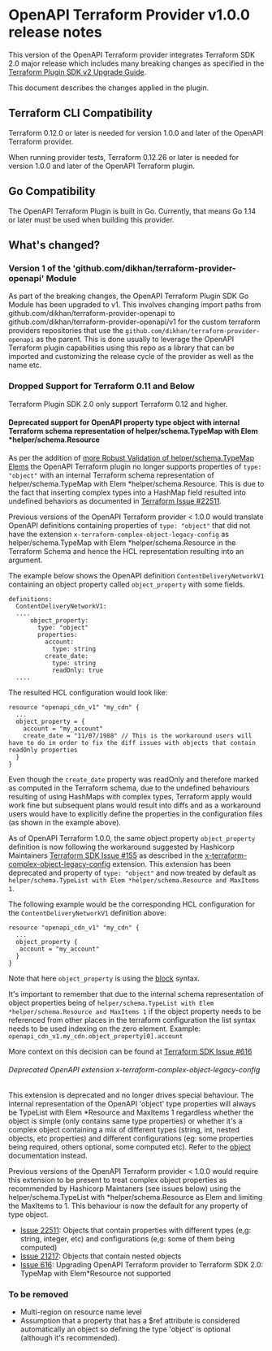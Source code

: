 # OpenAPI Terraform Provider v1.0.0 release notes

This version of the OpenAPI Terraform provider integrates Terraform SDK 2.0 major release which includes many breaking changes
as specified in the [Terraform Plugin SDK v2 Upgrade Guide](https://www.terraform.io/docs/extend/guides/v2-upgrade-guide.html).

This document describes the changes applied in the plugin.

## Terraform CLI Compatibility
Terraform 0.12.0 or later is needed for version 1.0.0 and later of the OpenAPI Terraform provider.

When running provider tests, Terraform 0.12.26 or later is needed for version 1.0.0 and later of the OpenAPI Terraform plugin.

## Go Compatibility
The OpenAPI Terraform Plugin is built in Go. Currently, that means Go 1.14 or later must be used when building this provider.

## What's changed?

### Version 1 of the 'github.com/dikhan/terraform-provider-openapi' Module

As part of the breaking changes, the OpenAPI Terraform Plugin SDK Go Module has been upgraded to v1. This involves changing 
import paths from github.com/dikhan/terraform-provider-openapi to github.com/dikhan/terraform-provider-openapi/v1 for the
custom terraform providers repositories that use the `github.com/dikhan/terraform-provider-openapi` as the parent. This is done
usually to leverage the OpenAPI Terraform plugin capabilities using this repo as a library that can be imported and customizing the release cycle
of the provider as well as the name etc.

### Dropped Support for Terraform 0.11 and Below

Terraform Plugin SDK 2.0 only support Terraform 0.12 and higher.

#### Deprecated support for OpenAPI property type object with internal Terraform schema representation of helper/schema.TypeMap with Elem *helper/schema.Resource

As per the addition of [more Robust Validation of helper/schema.TypeMap Elems](https://www.terraform.io/docs/extend/guides/v2-upgrade-guide.html#more-robust-validation-of-helper-schema-typemap-elems)
the OpenAPI Terraform plugin no longer supports properties of `type: "object"` with an internal Terraform schema representation
of helper/schema.TypeMap with Elem *helper/schema.Resource. This is due to the fact that inserting complex types into a HashMap field resulted into undefined behaviors as
documented in [Terraform Issue #22511](https://github.com/hashicorp/terraform/issues/22511#issuecomment-522609116).

Previous versions of the OpenAPI Terraform provider < 1.0.0 would translate OpenAPI definitions containing properties of `type: "object"`
that did not have the extension `x-terraform-complex-object-legacy-config` as helper/schema.TypeMap with Elem *helper/schema.Resource in the Terraform Schema 
and hence the HCL representation resulting into an argument.

The example below shows the OpenAPI definition `ContentDeliveryNetworkV1` containing an object property called `object_property` with some fields.

````
definitions:
  ContentDeliveryNetworkV1:
  ....
      object_property:
        type: "object"
        properties:
          account:
            type: string
          create_date:
            type: string
            readOnly: true
  ....
````

The resulted HCL configuration would look like:

````
resource "openapi_cdn_v1" "my_cdn" {
  ...
  object_property = {
    account = "my_account"
    create_date = "11/07/1988" // This is the workaround users will have to do in order to fix the diff issues with objects that contain readOnly properties
  }
}
````

Even though the `create_date` property was readOnly and therefore marked as computed in the Terraform schema, due to the undefined
behaviours resulting of using HashMaps with complex types, Terraform apply would work fine but subsequent plans would result into
diffs and as a workaround users would have to explicitly define the properties in the configuration files (as shown in the example above).

As of OpenAPI Terraform 1.0.0, the same object property `object_property` definition is now following the workaround suggested 
by Hashicorp Maintainers [Terraform SDK Issue #155](https://github.com/hashicorp/terraform-plugin-sdk/issues/155#issuecomment-489699737) 
as described in the [x-terraform-complex-object-legacy-config](https://github.com/dikhan/terraform-provider-openapi/blob/master/docs/how_to.md#x-terraform-complex-object-legacy-config) 
extension. This extension has been deprecated and property of `type: "object"` and now treated by default as `helper/schema.TypeList with Elem *helper/schema.Resource and MaxItems 1`.

The following example would be the corresponding HCL configuration for the `ContentDeliveryNetworkV1` definition above:
 
````
resource "openapi_cdn_v1" "my_cdn" {
  ...
  object_property {
   account = "my_account"
  }
}
````

Note that here `object_property` is using the [block](https://www.terraform.io/docs/configuration/syntax.html#blocks) syntax. 

It's important to remember that due to the internal schema representation of object properties being of `helper/schema.TypeList with Elem *helper/schema.Resource and MaxItems 1`
if the object property needs to be referenced from other places in the terraform configuration the list syntax needs to be used indexing
on the zero element. Example: `openapi_cdn_v1.my_cdn.object_property[0].account`

More context on this decision can be found at [Terraform SDK Issue #616](https://github.com/hashicorp/terraform-plugin-sdk/issues/616)

###### Deprecated OpenAPI extension x-terraform-complex-object-legacy-config

This extension is deprecated and no longer drives special behaviour. The internal representation of the OpenAPI 'object' type
properties will always be TypeList with Elem *Resource and MaxItems 1 regardless whether the object is simple (only contains same type properties) 
or whether it's a complex object containing a mix of different types (string, int, nested objects, etc properties) and different 
configurations (eg: some properties being required, others optional, some computed etc). Refer to the [object](https://github.com/dikhan/terraform-provider-openapi/blob/master/docs/how_to.md#object-definitions) documentation instead. 

Previous versions of the OpenAPI Terraform provider < 1.0.0 would require this extension to be present to treat complex object properties as
recommended by Hashicorp Maintaners (see issues below) using the helper/schema.TypeList with *helper/schema.Resource as Elem and limiting the MaxItems to 1. This
behaviour is now the default for any property of type object.

- [Issue 22511](https://github.com/hashicorp/terraform/issues/22511): Objects that contain properties with different types (e,g: string, integer, etc) and configurations (e,g: some of them being computed)
- [Issue 21217](https://github.com/hashicorp/terraform/issues/21217): Objects that contain nested objects 
- [Issue 616](https://github.com/hashicorp/terraform-plugin-sdk/issues/616): Upgrading OpenAPI Terraform provider to Terraform SDK 2.0: TypeMap with Elem*Resource not supported

### To be removed

- Multi-region on resource name level
- Assumption that a property that has a $ref attribute is considered automatically an object so defining the type 'object' is optional (although it's recommended).